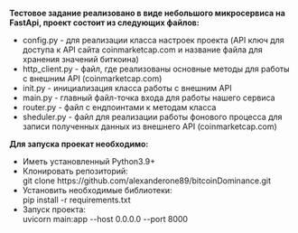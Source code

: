 <b>Тестовое задание реализовано  в виде небольшого микросервиса на FastApi, проект состоит из следующих файлов:</b>
<ul>
<li>
	config.py - для реализации класса настроек проекта (API ключ для доступа к API сайта coinmarketcap.com и название файла для хранения значений биткоина)
</li>
<li>
	http_client.py - файл, где реализованы основные методы для работы с внешним API (coinmarketcap.com)
</li>
<li>
	init.py - инициализация класса работы с внешним API
</li>
<li>
	main.py - главный файл-точка входа для работы нашего сервиса
</li>
<li>router.py - файл с ендпоинтами к методам класса
</li>
<li>
	sheduler.py - файл для реализации работы фонового процесса для записи полученных данных из внешнего API (coinmarketcap.com)
</li>
</ul>

<b>Для запуска проекат необходимо:</b>
<ul>
	<li>Иметь установленный Python3.9+</li>
<li>Клонировать репозиторий:</li>
git clone https://github.com/alexanderone89/bitcoinDominance.git
<li>Установить необходимые библиотеки:</li>
pip install -r requirements.txt
<li>Запуск проекта:</li>
uvicorn main:app --host 0.0.0.0 --port 8000
</ul>
